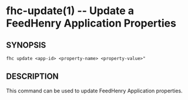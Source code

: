 fhc-update(1) -- Update a FeedHenry Application Properties
==========================================================

## SYNOPSIS

    fhc update <app-id> <property-name> <property-value>"

## DESCRIPTION

This command can be used to update FeedHenry Application properties.

